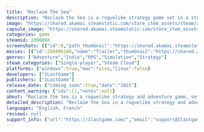 ```yaml
---
title: "Reclaim The Sea"
description: "Reclaim the Sea is a roguelike strategy game set in a steampunk naval world. Fight your way through randomly generated maps and text events. Command your pirate crew, upgrade your ship and make tactical decisions to beat the boss and save the world… or die trying."
image: "https://shared.akamai.steamstatic.com/store_item_assets/steam/apps/2096860/header.jpg?t=1732610572"
capsule_image: "https://shared.akamai.steamstatic.com/store_item_assets/steam/apps/2096860/capsule_231x87.jpg?t=1732610572"
categories: game
steamid: 2096860
screenshots: [{"id":0,"path_thumbnail":"https://shared.akamai.steamstatic.com/store_item_assets/steam/apps/2096860/ss_024f10341f000bce8feb902cfe8752fbcb2689c8.600x338.jpg?t=1732610572","path_full":"https://shared.akamai.steamstatic.com/store_item_assets/steam/apps/2096860/ss_024f10341f000bce8feb902cfe8752fbcb2689c8.1920x1080.jpg?t=1732610572"},{"id":1,"path_thumbnail":"https://shared.akamai.steamstatic.com/store_item_assets/steam/apps/2096860/ss_27faeeec5f5b276a673461d04a837979f5d58405.600x338.jpg?t=1732610572","path_full":"https://shared.akamai.steamstatic.com/store_item_assets/steam/apps/2096860/ss_27faeeec5f5b276a673461d04a837979f5d58405.1920x1080.jpg?t=1732610572"},{"id":2,"path_thumbnail":"https://shared.akamai.steamstatic.com/store_item_assets/steam/apps/2096860/ss_a25e00cbde9841e8a83f97ee63ee08d34e988cbd.600x338.jpg?t=1732610572","path_full":"https://shared.akamai.steamstatic.com/store_item_assets/steam/apps/2096860/ss_a25e00cbde9841e8a83f97ee63ee08d34e988cbd.1920x1080.jpg?t=1732610572"},{"id":3,"path_thumbnail":"https://shared.akamai.steamstatic.com/store_item_assets/steam/apps/2096860/ss_162f3eebb33373cdd4057e9a1edca6f69e32a7d4.600x338.jpg?t=1732610572","path_full":"https://shared.akamai.steamstatic.com/store_item_assets/steam/apps/2096860/ss_162f3eebb33373cdd4057e9a1edca6f69e32a7d4.1920x1080.jpg?t=1732610572"},{"id":4,"path_thumbnail":"https://shared.akamai.steamstatic.com/store_item_assets/steam/apps/2096860/ss_3e15d7eebf1605a9d11932be3ef8a0e53abb5645.600x338.jpg?t=1732610572","path_full":"https://shared.akamai.steamstatic.com/store_item_assets/steam/apps/2096860/ss_3e15d7eebf1605a9d11932be3ef8a0e53abb5645.1920x1080.jpg?t=1732610572"},{"id":5,"path_thumbnail":"https://shared.akamai.steamstatic.com/store_item_assets/steam/apps/2096860/ss_363fb67a80efffc74b108db249f3cb98385596bb.600x338.jpg?t=1732610572","path_full":"https://shared.akamai.steamstatic.com/store_item_assets/steam/apps/2096860/ss_363fb67a80efffc74b108db249f3cb98385596bb.1920x1080.jpg?t=1732610572"},{"id":6,"path_thumbnail":"https://shared.akamai.steamstatic.com/store_item_assets/steam/apps/2096860/ss_1a5b2e0b85a12532b74bdb3d69c1a0a0787a1842.600x338.jpg?t=1732610572","path_full":"https://shared.akamai.steamstatic.com/store_item_assets/steam/apps/2096860/ss_1a5b2e0b85a12532b74bdb3d69c1a0a0787a1842.1920x1080.jpg?t=1732610572"},{"id":7,"path_thumbnail":"https://shared.akamai.steamstatic.com/store_item_assets/steam/apps/2096860/ss_8db471fb0ebcb648604f954e99b6c77e4c8cdf96.600x338.jpg?t=1732610572","path_full":"https://shared.akamai.steamstatic.com/store_item_assets/steam/apps/2096860/ss_8db471fb0ebcb648604f954e99b6c77e4c8cdf96.1920x1080.jpg?t=1732610572"},{"id":8,"path_thumbnail":"https://shared.akamai.steamstatic.com/store_item_assets/steam/apps/2096860/ss_12b0d5970f60f2424b691db24b529d836ca6f4db.600x338.jpg?t=1732610572","path_full":"https://shared.akamai.steamstatic.com/store_item_assets/steam/apps/2096860/ss_12b0d5970f60f2424b691db24b529d836ca6f4db.1920x1080.jpg?t=1732610572"},{"id":9,"path_thumbnail":"https://shared.akamai.steamstatic.com/store_item_assets/steam/apps/2096860/ss_76316608a2e60f4da1248e4cb0e46ce2abcf2821.600x338.jpg?t=1732610572","path_full":"https://shared.akamai.steamstatic.com/store_item_assets/steam/apps/2096860/ss_76316608a2e60f4da1248e4cb0e46ce2abcf2821.1920x1080.jpg?t=1732610572"},{"id":10,"path_thumbnail":"https://shared.akamai.steamstatic.com/store_item_assets/steam/apps/2096860/ss_33203da3852e671472e541b4d4edaf1de9b21c44.600x338.jpg?t=1732610572","path_full":"https://shared.akamai.steamstatic.com/store_item_assets/steam/apps/2096860/ss_33203da3852e671472e541b4d4edaf1de9b21c44.1920x1080.jpg?t=1732610572"},{"id":11,"path_thumbnail":"https://shared.akamai.steamstatic.com/store_item_assets/steam/apps/2096860/ss_fcd2ef36bf4e0fdfe62583bc6f2b5f11d999e02f.600x338.jpg?t=1732610572","path_full":"https://shared.akamai.steamstatic.com/store_item_assets/steam/apps/2096860/ss_fcd2ef36bf4e0fdfe62583bc6f2b5f11d999e02f.1920x1080.jpg?t=1732610572"},{"id":12,"path_thumbnail":"https://shared.akamai.steamstatic.com/store_item_assets/steam/apps/2096860/ss_70f246d5a0078b6545c4a3c68b6881a7bcc7924a.600x338.jpg?t=1732610572","path_full":"https://shared.akamai.steamstatic.com/store_item_assets/steam/apps/2096860/ss_70f246d5a0078b6545c4a3c68b6881a7bcc7924a.1920x1080.jpg?t=1732610572"}]
movies: [{"id":256996146,"name":"Trailer","thumbnail":"https://shared.akamai.steamstatic.com/store_item_assets/steam/apps/256996146/movie.293x165.jpg?t=1708465395","webm":{"480":"http://video.akamai.steamstatic.com/store_trailers/256996146/movie480_vp9.webm?t=1708465395","max":"http://video.akamai.steamstatic.com/store_trailers/256996146/movie_max_vp9.webm?t=1708465395"},"mp4":{"480":"http://video.akamai.steamstatic.com/store_trailers/256996146/movie480.mp4?t=1708465395","max":"http://video.akamai.steamstatic.com/store_trailers/256996146/movie_max.mp4?t=1708465395"},"highlight":true}]
genres: ["Adventure","Indie","RPG","Simulation","Strategy"]
steam_categories: ["Single-player","Steam Cloud"]
platforms: {"windows":true,"mac":false,"linux":false}
developers: ["1LastGame"]
publishers: ["1LastGame"]
release_date: {"coming_soon":true,"date":"2025"}
content_warning: {"ids":[],"notes":null}
about: "Reclaim the Sea is a roguelike strategy and adventure game, set in a steampunk fantasy atmosphere. Your goal is to lead your pirate crew through dangerous seas, keep your ship in one piece and save the World. Face tough decisions, manage resources, spend gold in equipment, upgrades and new crew. You will encounter different ships from many factions each time and face tough decisions. Will you be a good pirate or reckless buccaneer? Will you defend this civilian ship attacked by thugs? Or will you take advantage of its weakened position? If you engage in a fight, you will have many options: taking down the enemy crew, burning or sinking their ship, staying at long range and playing defensively or engaging at close range… Each run is unique thanks to randomly generated ships and maps.<h2 class=\"bb_tag\">Command your crew</h2>Order your crew to move in the ship to accomplish all the required tasks : charge weapon, pilot the ship, charge the steam overdrive, repair the ship and many more.<br><img class=\"bb_img\" src=\"https://shared.akamai.steamstatic.com/store_item_assets/steam/apps/2096860/extras/RTS-command.gif?t=1732610572\" /><h2 class=\"bb_tag\">Set weapon targets</h2>Choose your ship weapons and set their targets. Will you reduce enemy fire power or manoeuvrability? Will you try to kill the enemy crew, destroy their ship or overwhelm it under fire?<h2 class=\"bb_tag\">Improve your ship</h2>Gain power through the game with new weapons, devices, ship upgrades, and powerful unique figureheads.<br><img class=\"bb_img\" src=\"https://shared.akamai.steamstatic.com/store_item_assets/steam/apps/2096860/extras/buy.gif?t=1732610572\" /><br>Upgrade everything and sharpen your builds among thousands of possible ships to create synergies and be able to defeat the final boss.<h2 class=\"bb_tag\">Choose your path wisely</h2>Explore randomly generated maps in different regions.<br><img class=\"bb_img\" src=\"https://shared.akamai.steamstatic.com/store_item_assets/steam/apps/2096860/extras/map2.gif?t=1732610572\" /><br>Seek support or opt for the confrontation, manage risks and rewards, continue sailing or take a break to refuel. Set your destination and face the consequences!<h2 class=\"bb_tag\">Will you reach the final zone?</h2><img class=\"bb_img\" src=\"https://shared.akamai.steamstatic.com/store_item_assets/steam/apps/2096860/extras/progress.png?t=1732610572\" /><br><br>"
detailed_description: "Reclaim the Sea is a roguelike strategy and adventure game, set in a steampunk fantasy atmosphere. Your goal is to lead your pirate crew through dangerous seas, keep your ship in one piece and save the World. Face tough decisions, manage resources, spend gold in equipment, upgrades and new crew. You will encounter different ships from many factions each time and face tough decisions. Will you be a good pirate or reckless buccaneer? Will you defend this civilian ship attacked by thugs? Or will you take advantage of its weakened position? If you engage in a fight, you will have many options: taking down the enemy crew, burning or sinking their ship, staying at long range and playing defensively or engaging at close range… Each run is unique thanks to randomly generated ships and maps.<h2 class=\"bb_tag\">Command your crew</h2>Order your crew to move in the ship to accomplish all the required tasks : charge weapon, pilot the ship, charge the steam overdrive, repair the ship and many more.<br><img class=\"bb_img\" src=\"https://shared.akamai.steamstatic.com/store_item_assets/steam/apps/2096860/extras/RTS-command.gif?t=1732610572\" /><h2 class=\"bb_tag\">Set weapon targets</h2>Choose your ship weapons and set their targets. Will you reduce enemy fire power or manoeuvrability? Will you try to kill the enemy crew, destroy their ship or overwhelm it under fire?<h2 class=\"bb_tag\">Improve your ship</h2>Gain power through the game with new weapons, devices, ship upgrades, and powerful unique figureheads.<br><img class=\"bb_img\" src=\"https://shared.akamai.steamstatic.com/store_item_assets/steam/apps/2096860/extras/buy.gif?t=1732610572\" /><br>Upgrade everything and sharpen your builds among thousands of possible ships to create synergies and be able to defeat the final boss.<h2 class=\"bb_tag\">Choose your path wisely</h2>Explore randomly generated maps in different regions.<br><img class=\"bb_img\" src=\"https://shared.akamai.steamstatic.com/store_item_assets/steam/apps/2096860/extras/map2.gif?t=1732610572\" /><br>Seek support or opt for the confrontation, manage risks and rewards, continue sailing or take a break to refuel. Set your destination and face the consequences!<h2 class=\"bb_tag\">Will you reach the final zone?</h2><img class=\"bb_img\" src=\"https://shared.akamai.steamstatic.com/store_item_assets/steam/apps/2096860/extras/progress.png?t=1732610572\" /><br><br>"
languages: "English, French"
reviews: null
support_info: {"url":"https://1lastgame.com/","email":"support@1lastgame.com"}
---
```


